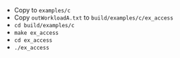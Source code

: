 - Copy to `examples/c`
- Copy `outWorkloadA.txt` to `build/examples/c/ex_access`
- `cd build/examples/c`
- `make ex_access`
- `cd ex_access`
- `./ex_access`
